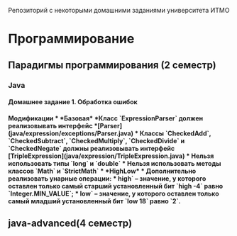 Репозиторий с некоторыми домашними заданиями университета ИТМО

<h1> Программирование
<h2> Парадигмы программирования (2 семестр)
  <h3> Java 
    <h4> Домашнее задание 1. Обработка ошибок
     <h4> Модификации
* *Базовая*
 *Класс `ExpressionParser` должен реализовывать интерфейс
 *[Parser](java/expression/exceptions/Parser.java)
 * Классы `CheckedAdd`, `CheckedSubtract`, `CheckedMultiply`,
        `CheckedDivide` и `CheckedNegate` должны реализовывать интерфейс
        [TripleExpression](java/expression/TripleExpression.java)
 * Нельзя использовать типы `long` и `double`
 * Нельзя использовать методы классов `Math` и `StrictMath`
* *HighLow*
 * Дополнительно реализовать унарные операции:
 * high` – значение, у которого оставлен только самый старший
          установленный бит `high -4` равно `Integer.MIN_VALUE`;
 * low` – значение, у которого оставлен только самый младший
          установленный бит `low 18` равно `2`.
<h2> java-advanced(4 семестр)
